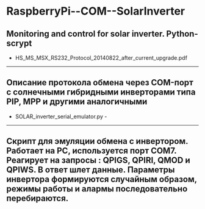 # RaspberryPi--COM--SolarInverter
Monitoring and control for solar inverter. Python-scrypt
------------------------------------------------------------------------------------------------------------------------------------------
 - HS_MS_MSX_RS232_Protocol_20140822_after_current_upgrade.pdf
---------------------------------------------------------------
 Описание протокола обмена через COM-порт с солнечными гибридными инверторами типа PIP, MPP и другими аналогичными
------------------------------------------------------------------------------------------------------------------------------------------


 - SOLAR_inverter_serial_emulator.py - 
--------------------------------------- 
Cкрипт для эмуляции обмена с инвертором. Работает на PC, используется порт СОМ7. Реагирует на запросы : QPIGS, QPIRI, QMOD и QPIWS.
В ответ шлет данные. Параметры инвертора формируются случайным образом, режимы работы и алармы последовательно перебираются.
------------------------------------------------------------------------------------------------------------------------------------------
